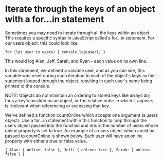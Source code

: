 # Iterate through the keys of an object with a for...in statement

Sometimes you may need to iterate through all the keys within an object. This requires a specific syntax in JavaScript called a for...in statement. For our users object, this could look like:

`for (let user in users) {
  console.log(user);
}`

This would log Alan, Jeff, Sarah, and Ryan - each value on its own line.

In this statement, we defined a variable user, and as you can see, this variable was reset during each iteration to each of the object's keys as the statement looped through the object, resulting in each user's name being printed to the console.

NOTE: Objects do not maintain an ordering to stored keys like arrays do; thus a key's position on an object, or the relative order in which it appears, is irrelevant when referencing or accessing that key.

We've defined a function countOnline which accepts one argument (a users object). Use a for...in statement within this function to loop through the users object passed into the function and return the number of users whose online property is set to true. An example of a users object which could be passed to countOnline is shown below. Each user will have an online property with either a true or false value.

`{
  Alan: {
    online: false
  },
  Jeff: {
    online: true
  },
  Sarah: {
    online: false
  }
}`

